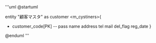 '''uml
@startuml


entity "顧客マスタ" as customer <m_cystiners>{
+ customer_code[PK]
 --
 pass
 name
 address
 tel
 mail
 del_flag
 reg_date
}


@enduml
'''
